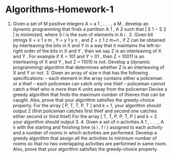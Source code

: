 # Algorithms-Homework-1
1. Given a set of M positive integers A = a 1 , . . . , a M , develop an dynamic programming that finds a partition A 1 , A 2 such that | S 1 − S 2 | is minimized, where S i is the sum of elements in A i . 2. Given bit strings X = x 1 x m , Y = y 1 y n , and Z = z 1 z m+n , if Z can be obtained by interleaving the bits in X and Y in a way that it maintains the left-to-right order of the bits in X and Y , then we say Z is an interleaving of X and Y . For example if X = 101 and Y = 01 , then Z = 10011 is an interleaving of X and Y , but Z = 11010 is not. Develop a (dynamic programming) algorithm that determines whether Z is an interleaving of X and Y or not. 3. Given an array of size n that has the following specifications: – each element in the array contains either a policeman or a thief – each policeman can catch only one thief – policeman cannot catch a thief who is more than K units away from the policeman Devise a greedy algorithm that finds the maximum number of thieves that can be caught. Also, prove that your algorithm satisfies the greedy-choice property. For the array [ P, T, T, P, T ] and k = 1, your algorithm should output 2 (first policeman catches first thief and second one catches either second or third thief) For the array [ T, T, P, P, T, P ] and k = 2 your algorithm should output 3. 4. Given a set of n activities A 1 , . . . , A n with the starting and finishing time (s i , f i ) assigned to each activity and a number of rooms in which activities are performed. Develop a greedy algorithm that assign all the activities to minimum number of rooms so that no two overlapping activities are performed in same room. Also, prove that your algorithm satisfies the greedy-choice property.
